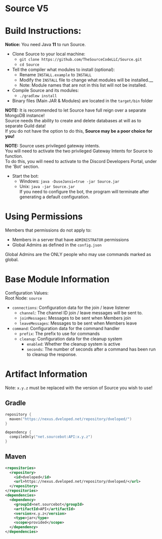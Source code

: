 # Source V5

# Build Instructions:

**Notice:** You need Java **11** to run Source. </br>

* Clone Source to your local machine:
    - `git clone https://github.com/TheSourceCodeLLC/Source.git`
    - `cd Source`
* Tell the compiler what modules to install (optional):
    - Rename `INSTALL.example` to `INSTALL`
    - Modify the `INSTALL` file to change what modules will be installed.__
    - Note: Module names that are not in this list will not be installed.
* Compile Source and its modules:
    - `./gradlew install`
* Binary files (Main JAR & Modules) are located in the `target/bin` folder

**NOTE:** It is recommended to let Source have full reign over a separate MongoDB instance! <br>
Source needs the ability to create and delete databases at will as to separate Guild data! <br>
If you do not have the option to do this, **Source may be a poor choice for you!** <br>

**NOTE:** Source uses privileged gateway intents. <br>
You will need to activate the two privileged Gateway Intents for Source to function. <br>
To do this, you will need to activate to the Discord Developers Portal, under the 'Bot' section. <br>

* Start the bot:
    * Windows: `java -DuseJansi=true -jar Source.jar`
    * Unix: `java -jar Source.jar` </br>
      If you need to configure the bot, the program will terminate after generating a default configuration.

# Using Permissions

Members that permissions do not apply to: <br>

- Members in a server that have `ADMINISTRATOR` permissions
- Global Admins as defined in the `config.json`

Global Admins are the ONLY people who may use commands marked as global. <br>

# Base Module Information

Configuration Values: <br>
Root Node: `source` <br>

- `connections`: Configuration data for the join / leave listener <br>
    * `channel`: The channel ID join / leave messages will be sent to. <br>
    * `joinMessages`: Messages to be sent when Members join <br>
    * `leaveMessages`: Messages to be sent when Members leave <br>
- `command`: Configuration data for the command handler <br>
    * `prefix`: The prefix to use for commands <br>
    * `cleanup`: Configuration data for the cleanup system <br>
        * `enabled`: Whether the cleanup system is active <br>
        * `seconds`: The number of seconds after a command has been run to cleanup the response. <br>

# Artifact Information

Note: `x.y.z` must be replaced with the version of Source you wish to use!

## Gradle

```kotlin
repository {
  maven("https://nexus.dveloped.net/repository/dveloped/")
}

dependency {
  compileOnly("net.sourcebot:API:x.y.z")
}
```

## Maven

```xml
<repositories>
  <repository>
    <id>dveloped</id>
    <url>https://nexus.dveloped.net/repository/dveloped/</url>
  </repository>
</repositories>
<dependencies>
  <dependency>
    <groupId>net.sourcebot</groupId>
    <artifactId>API</artifactId>
    <version>x.y.z</version>
    <type>jar</type>
    <scope>provided</scope>
  </dependency>
</dependencies>
```